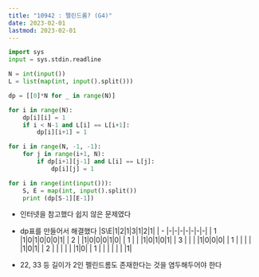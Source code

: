 ```yaml
---
title: "10942 : 팰린드롬? (G4)"
date: 2023-02-01
lastmod: 2023-02-01
---
```


```python
import sys
input = sys.stdin.readline

N = int(input())
L = list(map(int, input().split()))

dp = [[0]*N for _ in range(N)]

for i in range(N):
    dp[i][i] = 1
    if i < N-1 and L[i] == L[i+1]:
        dp[i][i+1] = 1

for i in range(N, -1, -1):
    for j in range(i+1, N):
        if dp[i+1][j-1] and L[i] == L[j]:
            dp[i][j] = 1

for i in range(int(input())):
    S, E = map(int, input().split())
    print (dp[S-1][E-1])
```

- 인터넷을 참고했다 쉽지 않은 문제였다
- dp표를 만들어서 해결했다
  |S\E|1|2|1|3|1|2|1|
  | - |-|-|-|-|-|-|-|
  | 1 |1|0|1|0|0|0|1|
  | 2 | |1|0|0|0|1|0|
  | 1 | | |1|0|1|0|1|
  | 3 | | | |1|0|0|0|
  | 1 | | | | |1|0|1|
  | 2 | | | | | |1|0|
  | 1 | | | | | | |1|

- 22, 33 등 길이가 2인 펠린드롬도 존재한다는 것을 염두해두어야 한다
